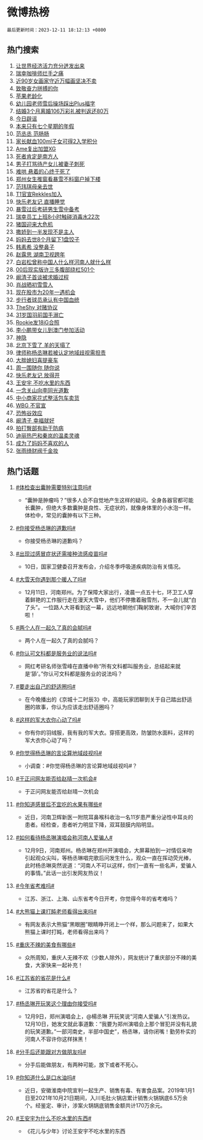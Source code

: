 # 微博热榜

`最后更新时间：2023-12-11 18:12:13 +0800`

## 热门搜索

1. [让世界经济活力充分迸发出来](https://m.weibo.cn/search?containerid=100103type%3D1%26t%3D10%26q%3D%23%E8%AE%A9%E4%B8%96%E7%95%8C%E7%BB%8F%E6%B5%8E%E6%B4%BB%E5%8A%9B%E5%85%85%E5%88%86%E8%BF%B8%E5%8F%91%E5%87%BA%E6%9D%A5%23&stream_entry_id=51&isnewpage=1&extparam=seat%3D1%26stream_entry_id%3D51%26q%3D%2523%25E8%25AE%25A9%25E4%25B8%2596%25E7%2595%258C%25E7%25BB%258F%25E6%25B5%258E%25E6%25B4%25BB%25E5%258A%259B%25E5%2585%2585%25E5%2588%2586%25E8%25BF%25B8%25E5%258F%2591%25E5%2587%25BA%25E6%259D%25A5%2523%26dgr%3D0%26c_type%3D51%26pos%3D0%26filter_type%3Drealtimehot%26cate%3D10103%26display_time%3D1702289531%26pre_seqid%3D170228953150201622646)
1. [瑞幸咖啡师烂手之痛](https://m.weibo.cn/search?containerid=100103type%3D1%26t%3D10%26q%3D%23%E7%91%9E%E5%B9%B8%E5%92%96%E5%95%A1%E5%B8%88%E7%83%82%E6%89%8B%E4%B9%8B%E7%97%9B%23&stream_entry_id=31&isnewpage=1&extparam=seat%3D1%26stream_entry_id%3D31%26q%3D%2523%25E7%2591%259E%25E5%25B9%25B8%25E5%2592%2596%25E5%2595%25A1%25E5%25B8%2588%25E7%2583%2582%25E6%2589%258B%25E4%25B9%258B%25E7%2597%259B%2523%26flag%3D2%26c_type%3D31%26pos%3D0%26dgr%3D0%26realpos%3D1%26cate%3D5001%26lcate%3D5001%26band_rank%3D1%26filter_type%3Drealtimehot%26display_time%3D1702289531%26pre_seqid%3D170228953150201622646)
1. [近90岁女画家守近万幅画坚决不卖](https://m.weibo.cn/search?containerid=100103type%3D1%26t%3D10%26q%3D%23%E8%BF%9190%E5%B2%81%E5%A5%B3%E7%94%BB%E5%AE%B6%E5%AE%88%E8%BF%91%E4%B8%87%E5%B9%85%E7%94%BB%E5%9D%9A%E5%86%B3%E4%B8%8D%E5%8D%96%23&stream_entry_id=31&isnewpage=1&extparam=seat%3D1%26stream_entry_id%3D31%26q%3D%2523%25E8%25BF%259190%25E5%25B2%2581%25E5%25A5%25B3%25E7%2594%25BB%25E5%25AE%25B6%25E5%25AE%2588%25E8%25BF%2591%25E4%25B8%2587%25E5%25B9%2585%25E7%2594%25BB%25E5%259D%259A%25E5%2586%25B3%25E4%25B8%258D%25E5%258D%2596%2523%26flag%3D32768%26c_type%3D31%26pos%3D1%26dgr%3D0%26realpos%3D2%26cate%3D5001%26lcate%3D5001%26band_rank%3D2%26filter_type%3Drealtimehot%26display_time%3D1702289531%26pre_seqid%3D170228953150201622646)
1. [致敬奋力拼搏的你](https://m.weibo.cn/search?containerid=100103type%3D1%26t%3D10%26q%3D%23%E8%87%B4%E6%95%AC%E5%A5%8B%E5%8A%9B%E6%8B%BC%E6%90%8F%E7%9A%84%E4%BD%A0%23&stream_entry_id=31&isnewpage=1&extparam=seat%3D1%26stream_entry_id%3D31%26q%3D%2523%25E8%2587%25B4%25E6%2595%25AC%25E5%25A5%258B%25E5%258A%259B%25E6%258B%25BC%25E6%2590%258F%25E7%259A%2584%25E4%25BD%25A0%2523%26flag%3D0%26c_type%3D31%26pos%3D2%26dgr%3D0%26realpos%3D3%26cate%3D5001%26lcate%3D5001%26band_rank%3D3%26filter_type%3Drealtimehot%26display_time%3D1702289531%26pre_seqid%3D170228953150201622646)
1. [苹果老龄化](https://m.weibo.cn/search?containerid=100103type%3D1%26t%3D10%26q%3D%E8%8B%B9%E6%9E%9C%E8%80%81%E9%BE%84%E5%8C%96&stream_entry_id=31&isnewpage=1&extparam=seat%3D1%26stream_entry_id%3D31%26q%3D%25E8%258B%25B9%25E6%259E%259C%25E8%2580%2581%25E9%25BE%2584%25E5%258C%2596%26flag%3D1%26c_type%3D31%26pos%3D3%26dgr%3D0%26realpos%3D4%26cate%3D5001%26lcate%3D5001%26band_rank%3D4%26filter_type%3Drealtimehot%26display_time%3D1702289531%26pre_seqid%3D170228953150201622646)
1. [幼儿园老师雪后操场踩出Plus福字](https://m.weibo.cn/search?containerid=100103type%3D1%26t%3D10%26q%3D%23%E5%B9%BC%E5%84%BF%E5%9B%AD%E8%80%81%E5%B8%88%E9%9B%AA%E5%90%8E%E6%93%8D%E5%9C%BA%E8%B8%A9%E5%87%BAPlus%E7%A6%8F%E5%AD%97%23&stream_entry_id=31&isnewpage=1&extparam=seat%3D1%26stream_entry_id%3D31%26q%3D%2523%25E5%25B9%25BC%25E5%2584%25BF%25E5%259B%25AD%25E8%2580%2581%25E5%25B8%2588%25E9%259B%25AA%25E5%2590%258E%25E6%2593%258D%25E5%259C%25BA%25E8%25B8%25A9%25E5%2587%25BAPlus%25E7%25A6%258F%25E5%25AD%2597%2523%26flag%3D32768%26c_type%3D31%26pos%3D4%26dgr%3D0%26realpos%3D5%26cate%3D5001%26lcate%3D5001%26band_rank%3D5%26filter_type%3Drealtimehot%26display_time%3D1702289531%26pre_seqid%3D170228953150201622646)
1. [结婚3个月离婚106万彩礼被判返还80万](https://m.weibo.cn/search?containerid=100103type%3D1%26t%3D10%26q%3D%23%E7%BB%93%E5%A9%9A3%E4%B8%AA%E6%9C%88%E7%A6%BB%E5%A9%9A106%E4%B8%87%E5%BD%A9%E7%A4%BC%E8%A2%AB%E5%88%A4%E8%BF%94%E8%BF%9880%E4%B8%87%23&stream_entry_id=31&isnewpage=1&extparam=seat%3D1%26stream_entry_id%3D31%26q%3D%2523%25E7%25BB%2593%25E5%25A9%259A3%25E4%25B8%25AA%25E6%259C%2588%25E7%25A6%25BB%25E5%25A9%259A106%25E4%25B8%2587%25E5%25BD%25A9%25E7%25A4%25BC%25E8%25A2%25AB%25E5%2588%25A4%25E8%25BF%2594%25E8%25BF%259880%25E4%25B8%2587%2523%26flag%3D1%26c_type%3D31%26pos%3D5%26dgr%3D0%26realpos%3D6%26cate%3D5001%26lcate%3D5001%26band_rank%3D6%26filter_type%3Drealtimehot%26display_time%3D1702289531%26pre_seqid%3D170228953150201622646)
1. [今日辟谣](https://m.weibo.cn/search?containerid=100103type%3D1%26t%3D10%26q%3D%23%E4%BB%8A%E6%97%A5%E8%BE%9F%E8%B0%A3%23&stream_entry_id=31&isnewpage=1&extparam=seat%3D1%26stream_entry_id%3D31%26q%3D%2523%25E4%25BB%258A%25E6%2597%25A5%25E8%25BE%259F%25E8%25B0%25A3%2523%26dgr%3D0%26c_type%3D31%26adid%3D213943%26is_ad_pos%3D1%26pos%3D6%26filter_type%3Drealtimehot%26lcate%3D5001%26band_rank%3D7%26cate%3D5001%26display_time%3D1702289531%26pre_seqid%3D170228953150201622646)
1. [本来只有七个星期的年假](https://m.weibo.cn/search?containerid=100103type%3D1%26t%3D10%26q%3D%E6%9C%AC%E6%9D%A5%E5%8F%AA%E6%9C%89%E4%B8%83%E4%B8%AA%E6%98%9F%E6%9C%9F%E7%9A%84%E5%B9%B4%E5%81%87&stream_entry_id=31&isnewpage=1&extparam=seat%3D1%26stream_entry_id%3D31%26q%3D%25E6%259C%25AC%25E6%259D%25A5%25E5%258F%25AA%25E6%259C%2589%25E4%25B8%2583%25E4%25B8%25AA%25E6%2598%259F%25E6%259C%259F%25E7%259A%2584%25E5%25B9%25B4%25E5%2581%2587%26flag%3D0%26c_type%3D31%26pos%3D7%26dgr%3D0%26realpos%3D7%26cate%3D5001%26lcate%3D5001%26band_rank%3D7%26filter_type%3Drealtimehot%26display_time%3D1702289531%26pre_seqid%3D170228953150201622646)
1. [范丞丞 范肠肠](https://m.weibo.cn/search?containerid=100103type%3D1%26t%3D10%26q%3D%E8%8C%83%E4%B8%9E%E4%B8%9E+%E8%8C%83%E8%82%A0%E8%82%A0&stream_entry_id=31&isnewpage=1&extparam=seat%3D1%26stream_entry_id%3D31%26q%3D%25E8%258C%2583%25E4%25B8%259E%25E4%25B8%259E%2520%25E8%258C%2583%25E8%2582%25A0%25E8%2582%25A0%26flag%3D1%26c_type%3D31%26pos%3D8%26dgr%3D0%26realpos%3D8%26cate%3D5001%26lcate%3D5001%26band_rank%3D8%26filter_type%3Drealtimehot%26display_time%3D1702289531%26pre_seqid%3D170228953150201622646)
1. [家长献血100ml子女可得2入学积分](https://m.weibo.cn/search?containerid=100103type%3D1%26t%3D10%26q%3D%23%E5%AE%B6%E9%95%BF%E7%8C%AE%E8%A1%80100ml%E5%AD%90%E5%A5%B3%E5%8F%AF%E5%BE%972%E5%85%A5%E5%AD%A6%E7%A7%AF%E5%88%86%23&stream_entry_id=31&isnewpage=1&extparam=seat%3D1%26stream_entry_id%3D31%26q%3D%2523%25E5%25AE%25B6%25E9%2595%25BF%25E7%258C%25AE%25E8%25A1%2580100ml%25E5%25AD%2590%25E5%25A5%25B3%25E5%258F%25AF%25E5%25BE%25972%25E5%2585%25A5%25E5%25AD%25A6%25E7%25A7%25AF%25E5%2588%2586%2523%26flag%3D1%26c_type%3D31%26pos%3D9%26dgr%3D0%26realpos%3D9%26cate%3D5001%26lcate%3D5001%26band_rank%3D9%26filter_type%3Drealtimehot%26display_time%3D1702289531%26pre_seqid%3D170228953150201622646)
1. [Ame复出加盟XG](https://m.weibo.cn/search?containerid=100103type%3D1%26t%3D10%26q%3D%23Ame%E5%A4%8D%E5%87%BA%E5%8A%A0%E7%9B%9FXG%23&stream_entry_id=31&isnewpage=1&extparam=seat%3D1%26stream_entry_id%3D31%26q%3D%2523Ame%25E5%25A4%258D%25E5%2587%25BA%25E5%258A%25A0%25E7%259B%259FXG%2523%26flag%3D1%26c_type%3D31%26pos%3D10%26dgr%3D0%26realpos%3D10%26cate%3D5001%26lcate%3D5001%26band_rank%3D10%26filter_type%3Drealtimehot%26display_time%3D1702289531%26pre_seqid%3D170228953150201622646)
1. [死者肯定是南方人](https://m.weibo.cn/search?containerid=100103type%3D1%26t%3D10%26q%3D%E6%AD%BB%E8%80%85%E8%82%AF%E5%AE%9A%E6%98%AF%E5%8D%97%E6%96%B9%E4%BA%BA&stream_entry_id=31&isnewpage=1&extparam=seat%3D1%26stream_entry_id%3D31%26q%3D%25E6%25AD%25BB%25E8%2580%2585%25E8%2582%25AF%25E5%25AE%259A%25E6%2598%25AF%25E5%258D%2597%25E6%2596%25B9%25E4%25BA%25BA%26flag%3D2%26c_type%3D31%26pos%3D11%26dgr%3D0%26realpos%3D11%26cate%3D5001%26lcate%3D5001%26band_rank%3D11%26filter_type%3Drealtimehot%26display_time%3D1702289531%26pre_seqid%3D170228953150201622646)
1. [男子打骂待产女儿被妻子刺死](https://m.weibo.cn/search?containerid=100103type%3D1%26t%3D10%26q%3D%23%E7%94%B7%E5%AD%90%E6%89%93%E9%AA%82%E5%BE%85%E4%BA%A7%E5%A5%B3%E5%84%BF%E8%A2%AB%E5%A6%BB%E5%AD%90%E5%88%BA%E6%AD%BB%23&stream_entry_id=31&isnewpage=1&extparam=seat%3D1%26stream_entry_id%3D31%26q%3D%2523%25E7%2594%25B7%25E5%25AD%2590%25E6%2589%2593%25E9%25AA%2582%25E5%25BE%2585%25E4%25BA%25A7%25E5%25A5%25B3%25E5%2584%25BF%25E8%25A2%25AB%25E5%25A6%25BB%25E5%25AD%2590%25E5%2588%25BA%25E6%25AD%25BB%2523%26flag%3D0%26c_type%3D31%26pos%3D12%26dgr%3D0%26realpos%3D12%26cate%3D5001%26lcate%3D5001%26band_rank%3D12%26filter_type%3Drealtimehot%26display_time%3D1702289531%26pre_seqid%3D170228953150201622646)
1. [难哄 悬着的心终于死了](https://m.weibo.cn/search?containerid=100103type%3D1%26t%3D10%26q%3D%E9%9A%BE%E5%93%84+%E6%82%AC%E7%9D%80%E7%9A%84%E5%BF%83%E7%BB%88%E4%BA%8E%E6%AD%BB%E4%BA%86&stream_entry_id=31&isnewpage=1&extparam=seat%3D1%26stream_entry_id%3D31%26q%3D%25E9%259A%25BE%25E5%2593%2584%2520%25E6%2582%25AC%25E7%259D%2580%25E7%259A%2584%25E5%25BF%2583%25E7%25BB%2588%25E4%25BA%258E%25E6%25AD%25BB%25E4%25BA%2586%26flag%3D2%26c_type%3D31%26pos%3D13%26dgr%3D0%26realpos%3D13%26cate%3D5001%26lcate%3D5001%26band_rank%3D13%26filter_type%3Drealtimehot%26display_time%3D1702289531%26pre_seqid%3D170228953150201622646)
1. [郑州女生推窗看暴雪不料窗户掉下楼](https://m.weibo.cn/search?containerid=100103type%3D1%26t%3D10%26q%3D%23%E9%83%91%E5%B7%9E%E5%A5%B3%E7%94%9F%E6%8E%A8%E7%AA%97%E7%9C%8B%E6%9A%B4%E9%9B%AA%E4%B8%8D%E6%96%99%E7%AA%97%E6%88%B7%E6%8E%89%E4%B8%8B%E6%A5%BC%23&stream_entry_id=31&isnewpage=1&extparam=seat%3D1%26stream_entry_id%3D31%26q%3D%2523%25E9%2583%2591%25E5%25B7%259E%25E5%25A5%25B3%25E7%2594%259F%25E6%258E%25A8%25E7%25AA%2597%25E7%259C%258B%25E6%259A%25B4%25E9%259B%25AA%25E4%25B8%258D%25E6%2596%2599%25E7%25AA%2597%25E6%2588%25B7%25E6%258E%2589%25E4%25B8%258B%25E6%25A5%25BC%2523%26flag%3D0%26c_type%3D31%26pos%3D14%26dgr%3D0%26realpos%3D14%26cate%3D5001%26lcate%3D5001%26band_rank%3D14%26filter_type%3Drealtimehot%26display_time%3D1702289531%26pre_seqid%3D170228953150201622646)
1. [范玮琪母亲去世](https://m.weibo.cn/search?containerid=100103type%3D1%26t%3D10%26q%3D%23%E8%8C%83%E7%8E%AE%E7%90%AA%E6%AF%8D%E4%BA%B2%E5%8E%BB%E4%B8%96%23&stream_entry_id=31&isnewpage=1&extparam=seat%3D1%26stream_entry_id%3D31%26q%3D%2523%25E8%258C%2583%25E7%258E%25AE%25E7%2590%25AA%25E6%25AF%258D%25E4%25BA%25B2%25E5%258E%25BB%25E4%25B8%2596%2523%26flag%3D1%26c_type%3D31%26pos%3D15%26dgr%3D0%26realpos%3D15%26cate%3D5001%26lcate%3D5001%26band_rank%3D15%26filter_type%3Drealtimehot%26display_time%3D1702289531%26pre_seqid%3D170228953150201622646)
1. [T1官宣Rekkles加入](https://m.weibo.cn/search?containerid=100103type%3D1%26t%3D10%26q%3D%23T1%E5%AE%98%E5%AE%A3Rekkles%E5%8A%A0%E5%85%A5%23&stream_entry_id=31&isnewpage=1&extparam=seat%3D1%26stream_entry_id%3D31%26q%3D%2523T1%25E5%25AE%2598%25E5%25AE%25A3Rekkles%25E5%258A%25A0%25E5%2585%25A5%2523%26flag%3D1%26c_type%3D31%26pos%3D16%26dgr%3D0%26realpos%3D16%26cate%3D5001%26lcate%3D5001%26band_rank%3D16%26filter_type%3Drealtimehot%26display_time%3D1702289531%26pre_seqid%3D170228953150201622646)
1. [快乐老友记 直播睡觉](https://m.weibo.cn/search?containerid=100103type%3D1%26t%3D10%26q%3D%E5%BF%AB%E4%B9%90%E8%80%81%E5%8F%8B%E8%AE%B0+%E7%9B%B4%E6%92%AD%E7%9D%A1%E8%A7%89&stream_entry_id=31&isnewpage=1&extparam=seat%3D1%26stream_entry_id%3D31%26q%3D%25E5%25BF%25AB%25E4%25B9%2590%25E8%2580%2581%25E5%258F%258B%25E8%25AE%25B0%2520%25E7%259B%25B4%25E6%2592%25AD%25E7%259D%25A1%25E8%25A7%2589%26flag%3D0%26c_type%3D31%26pos%3D17%26dgr%3D0%26realpos%3D17%26cate%3D5001%26lcate%3D5001%26band_rank%3D17%26filter_type%3Drealtimehot%26display_time%3D1702289531%26pre_seqid%3D170228953150201622646)
1. [暴雪过后考研男生雪中备考](https://m.weibo.cn/search?containerid=100103type%3D1%26t%3D10%26q%3D%23%E6%9A%B4%E9%9B%AA%E8%BF%87%E5%90%8E%E8%80%83%E7%A0%94%E7%94%B7%E7%94%9F%E9%9B%AA%E4%B8%AD%E5%A4%87%E8%80%83%23&stream_entry_id=31&isnewpage=1&extparam=seat%3D1%26stream_entry_id%3D31%26q%3D%2523%25E6%259A%25B4%25E9%259B%25AA%25E8%25BF%2587%25E5%2590%258E%25E8%2580%2583%25E7%25A0%2594%25E7%2594%25B7%25E7%2594%259F%25E9%259B%25AA%25E4%25B8%25AD%25E5%25A4%2587%25E8%2580%2583%2523%26flag%3D32768%26c_type%3D31%26pos%3D18%26dgr%3D0%26realpos%3D18%26cate%3D5001%26lcate%3D5001%26band_rank%3D18%26filter_type%3Drealtimehot%26display_time%3D1702289531%26pre_seqid%3D170228953150201622646)
1. [瑞幸员工上班8小时触碰消毒水22次](https://m.weibo.cn/search?containerid=100103type%3D1%26t%3D10%26q%3D%23%E7%91%9E%E5%B9%B8%E5%91%98%E5%B7%A5%E4%B8%8A%E7%8F%AD8%E5%B0%8F%E6%97%B6%E8%A7%A6%E7%A2%B0%E6%B6%88%E6%AF%92%E6%B0%B422%E6%AC%A1%23&stream_entry_id=31&isnewpage=1&extparam=seat%3D1%26stream_entry_id%3D31%26q%3D%2523%25E7%2591%259E%25E5%25B9%25B8%25E5%2591%2598%25E5%25B7%25A5%25E4%25B8%258A%25E7%258F%25AD8%25E5%25B0%258F%25E6%2597%25B6%25E8%25A7%25A6%25E7%25A2%25B0%25E6%25B6%2588%25E6%25AF%2592%25E6%25B0%25B422%25E6%25AC%25A1%2523%26flag%3D0%26c_type%3D31%26pos%3D19%26dgr%3D0%26realpos%3D19%26cate%3D5001%26lcate%3D5001%26band_rank%3D19%26filter_type%3Drealtimehot%26display_time%3D1702289531%26pre_seqid%3D170228953150201622646)
1. [猪国迎来大危机](https://m.weibo.cn/search?containerid=100103type%3D1%26t%3D10%26q%3D%E7%8C%AA%E5%9B%BD%E8%BF%8E%E6%9D%A5%E5%A4%A7%E5%8D%B1%E6%9C%BA&stream_entry_id=31&isnewpage=1&extparam=seat%3D1%26stream_entry_id%3D31%26q%3D%25E7%258C%25AA%25E5%259B%25BD%25E8%25BF%258E%25E6%259D%25A5%25E5%25A4%25A7%25E5%258D%25B1%25E6%259C%25BA%26flag%3D0%26c_type%3D31%26pos%3D20%26dgr%3D0%26realpos%3D20%26cate%3D5001%26lcate%3D5001%26band_rank%3D20%26filter_type%3Drealtimehot%26display_time%3D1702289531%26pre_seqid%3D170228953150201622646)
1. [撒娇到一半发现不是主人](https://m.weibo.cn/search?containerid=100103type%3D1%26t%3D10%26q%3D%E6%92%92%E5%A8%87%E5%88%B0%E4%B8%80%E5%8D%8A%E5%8F%91%E7%8E%B0%E4%B8%8D%E6%98%AF%E4%B8%BB%E4%BA%BA&stream_entry_id=31&isnewpage=1&extparam=seat%3D1%26stream_entry_id%3D31%26q%3D%25E6%2592%2592%25E5%25A8%2587%25E5%2588%25B0%25E4%25B8%2580%25E5%258D%258A%25E5%258F%2591%25E7%258E%25B0%25E4%25B8%258D%25E6%2598%25AF%25E4%25B8%25BB%25E4%25BA%25BA%26flag%3D1%26c_type%3D31%26pos%3D21%26dgr%3D0%26realpos%3D21%26cate%3D5001%26lcate%3D5001%26band_rank%3D21%26filter_type%3Drealtimehot%26display_time%3D1702289531%26pre_seqid%3D170228953150201622646)
1. [妈妈去世8个月留下1盘饺子](https://m.weibo.cn/search?containerid=100103type%3D1%26t%3D10%26q%3D%23%E5%A6%88%E5%A6%88%E5%8E%BB%E4%B8%968%E4%B8%AA%E6%9C%88%E7%95%99%E4%B8%8B1%E7%9B%98%E9%A5%BA%E5%AD%90%23&stream_entry_id=31&isnewpage=1&extparam=seat%3D1%26stream_entry_id%3D31%26q%3D%2523%25E5%25A6%2588%25E5%25A6%2588%25E5%258E%25BB%25E4%25B8%25968%25E4%25B8%25AA%25E6%259C%2588%25E7%2595%2599%25E4%25B8%258B1%25E7%259B%2598%25E9%25A5%25BA%25E5%25AD%2590%2523%26flag%3D0%26c_type%3D31%26pos%3D22%26dgr%3D0%26realpos%3D22%26cate%3D5001%26lcate%3D5001%26band_rank%3D22%26filter_type%3Drealtimehot%26display_time%3D1702289531%26pre_seqid%3D170228953150201622646)
1. [韩素希 没整鼻子](https://m.weibo.cn/search?containerid=100103type%3D1%26t%3D10%26q%3D%E9%9F%A9%E7%B4%A0%E5%B8%8C+%E6%B2%A1%E6%95%B4%E9%BC%BB%E5%AD%90&stream_entry_id=31&isnewpage=1&extparam=seat%3D1%26stream_entry_id%3D31%26q%3D%25E9%259F%25A9%25E7%25B4%25A0%25E5%25B8%258C%2520%25E6%25B2%25A1%25E6%2595%25B4%25E9%25BC%25BB%25E5%25AD%2590%26flag%3D0%26c_type%3D31%26pos%3D23%26dgr%3D0%26realpos%3D23%26cate%3D5001%26lcate%3D5001%26band_rank%3D23%26filter_type%3Drealtimehot%26display_time%3D1702289531%26pre_seqid%3D170228953150201622646)
1. [赵露思 湖南卫视跨年](https://m.weibo.cn/search?containerid=100103type%3D1%26t%3D10%26q%3D%E8%B5%B5%E9%9C%B2%E6%80%9D+%E6%B9%96%E5%8D%97%E5%8D%AB%E8%A7%86%E8%B7%A8%E5%B9%B4&stream_entry_id=31&isnewpage=1&extparam=seat%3D1%26stream_entry_id%3D31%26q%3D%25E8%25B5%25B5%25E9%259C%25B2%25E6%2580%259D%2520%25E6%25B9%2596%25E5%258D%2597%25E5%258D%25AB%25E8%25A7%2586%25E8%25B7%25A8%25E5%25B9%25B4%26flag%3D1%26c_type%3D31%26pos%3D24%26dgr%3D0%26realpos%3D24%26cate%3D5001%26lcate%3D5001%26band_rank%3D24%26filter_type%3Drealtimehot%26display_time%3D1702289531%26pre_seqid%3D170228953150201622646)
1. [白岩松曾称中国人什么样河南人就什么样](https://m.weibo.cn/search?containerid=100103type%3D1%26t%3D10%26q%3D%23%E7%99%BD%E5%B2%A9%E6%9D%BE%E6%9B%BE%E7%A7%B0%E4%B8%AD%E5%9B%BD%E4%BA%BA%E4%BB%80%E4%B9%88%E6%A0%B7%E6%B2%B3%E5%8D%97%E4%BA%BA%E5%B0%B1%E4%BB%80%E4%B9%88%E6%A0%B7%23&stream_entry_id=31&isnewpage=1&extparam=seat%3D1%26stream_entry_id%3D31%26q%3D%2523%25E7%2599%25BD%25E5%25B2%25A9%25E6%259D%25BE%25E6%259B%25BE%25E7%25A7%25B0%25E4%25B8%25AD%25E5%259B%25BD%25E4%25BA%25BA%25E4%25BB%2580%25E4%25B9%2588%25E6%25A0%25B7%25E6%25B2%25B3%25E5%258D%2597%25E4%25BA%25BA%25E5%25B0%25B1%25E4%25BB%2580%25E4%25B9%2588%25E6%25A0%25B7%2523%26flag%3D1%26c_type%3D31%26pos%3D25%26dgr%3D0%26realpos%3D25%26cate%3D5001%26lcate%3D5001%26band_rank%3D25%26filter_type%3Drealtimehot%26display_time%3D1702289531%26pre_seqid%3D170228953150201622646)
1. [00后现实版许三多腹部绕杠501个](https://m.weibo.cn/search?containerid=100103type%3D1%26t%3D10%26q%3D%2300%E5%90%8E%E7%8E%B0%E5%AE%9E%E7%89%88%E8%AE%B8%E4%B8%89%E5%A4%9A%E8%85%B9%E9%83%A8%E7%BB%95%E6%9D%A0501%E4%B8%AA%23&stream_entry_id=31&isnewpage=1&extparam=seat%3D1%26stream_entry_id%3D31%26q%3D%252300%25E5%2590%258E%25E7%258E%25B0%25E5%25AE%259E%25E7%2589%2588%25E8%25AE%25B8%25E4%25B8%2589%25E5%25A4%259A%25E8%2585%25B9%25E9%2583%25A8%25E7%25BB%2595%25E6%259D%25A0501%25E4%25B8%25AA%2523%26flag%3D32768%26c_type%3D31%26pos%3D26%26dgr%3D0%26realpos%3D26%26cate%3D5001%26lcate%3D5001%26band_rank%3D26%26filter_type%3Drealtimehot%26display_time%3D1702289531%26pre_seqid%3D170228953150201622646)
1. [阚清子首谈被求婚过程](https://m.weibo.cn/search?containerid=100103type%3D1%26t%3D10%26q%3D%23%E9%98%9A%E6%B8%85%E5%AD%90%E9%A6%96%E8%B0%88%E8%A2%AB%E6%B1%82%E5%A9%9A%E8%BF%87%E7%A8%8B%23&stream_entry_id=31&isnewpage=1&extparam=seat%3D1%26stream_entry_id%3D31%26q%3D%2523%25E9%2598%259A%25E6%25B8%2585%25E5%25AD%2590%25E9%25A6%2596%25E8%25B0%2588%25E8%25A2%25AB%25E6%25B1%2582%25E5%25A9%259A%25E8%25BF%2587%25E7%25A8%258B%2523%26flag%3D0%26c_type%3D31%26pos%3D27%26dgr%3D0%26realpos%3D27%26cate%3D5001%26lcate%3D5001%26band_rank%3D27%26filter_type%3Drealtimehot%26display_time%3D1702289531%26pre_seqid%3D170228953150201622646)
1. [肖战晒初雪雪人](https://m.weibo.cn/search?containerid=100103type%3D1%26t%3D10%26q%3D%23%E8%82%96%E6%88%98%E6%99%92%E5%88%9D%E9%9B%AA%E9%9B%AA%E4%BA%BA%23&stream_entry_id=31&isnewpage=1&extparam=seat%3D1%26stream_entry_id%3D31%26q%3D%2523%25E8%2582%2596%25E6%2588%2598%25E6%2599%2592%25E5%2588%259D%25E9%259B%25AA%25E9%259B%25AA%25E4%25BA%25BA%2523%26flag%3D1%26c_type%3D31%26pos%3D28%26dgr%3D0%26realpos%3D28%26cate%3D5001%26lcate%3D5001%26band_rank%3D28%26filter_type%3Drealtimehot%26display_time%3D1702289531%26pre_seqid%3D170228953150201622646)
1. [现在股市为20年一遇机会](https://m.weibo.cn/search?containerid=100103type%3D1%26t%3D10%26q%3D%23%E7%8E%B0%E5%9C%A8%E8%82%A1%E5%B8%82%E4%B8%BA20%E5%B9%B4%E4%B8%80%E9%81%87%E6%9C%BA%E4%BC%9A%23&stream_entry_id=31&isnewpage=1&extparam=seat%3D1%26stream_entry_id%3D31%26q%3D%2523%25E7%258E%25B0%25E5%259C%25A8%25E8%2582%25A1%25E5%25B8%2582%25E4%25B8%25BA20%25E5%25B9%25B4%25E4%25B8%2580%25E9%2581%2587%25E6%259C%25BA%25E4%25BC%259A%2523%26flag%3D0%26c_type%3D31%26pos%3D29%26dgr%3D0%26realpos%3D29%26cate%3D5001%26lcate%3D5001%26band_rank%3D29%26filter_type%3Drealtimehot%26display_time%3D1702289531%26pre_seqid%3D170228953150201622646)
1. [步行者球员承认有中国血统](https://m.weibo.cn/search?containerid=100103type%3D1%26t%3D10%26q%3D%23%E6%AD%A5%E8%A1%8C%E8%80%85%E7%90%83%E5%91%98%E6%89%BF%E8%AE%A4%E6%9C%89%E4%B8%AD%E5%9B%BD%E8%A1%80%E7%BB%9F%23&stream_entry_id=31&isnewpage=1&extparam=seat%3D1%26stream_entry_id%3D31%26q%3D%2523%25E6%25AD%25A5%25E8%25A1%258C%25E8%2580%2585%25E7%2590%2583%25E5%2591%2598%25E6%2589%25BF%25E8%25AE%25A4%25E6%259C%2589%25E4%25B8%25AD%25E5%259B%25BD%25E8%25A1%2580%25E7%25BB%259F%2523%26flag%3D1%26c_type%3D31%26pos%3D30%26dgr%3D0%26realpos%3D30%26cate%3D5001%26lcate%3D5001%26band_rank%3D30%26filter_type%3Drealtimehot%26display_time%3D1702289531%26pre_seqid%3D170228953150201622646)
1. [TheShy 对赌协议](https://m.weibo.cn/search?containerid=100103type%3D1%26t%3D10%26q%3DTheShy+%E5%AF%B9%E8%B5%8C%E5%8D%8F%E8%AE%AE&stream_entry_id=31&isnewpage=1&extparam=seat%3D1%26stream_entry_id%3D31%26q%3DTheShy%2520%25E5%25AF%25B9%25E8%25B5%258C%25E5%258D%258F%25E8%25AE%25AE%26flag%3D0%26c_type%3D31%26pos%3D31%26dgr%3D0%26realpos%3D31%26cate%3D5001%26lcate%3D5001%26band_rank%3D31%26filter_type%3Drealtimehot%26display_time%3D1702289531%26pre_seqid%3D170228953150201622646)
1. [31岁国羽前国手溺亡](https://m.weibo.cn/search?containerid=100103type%3D1%26t%3D10%26q%3D%2331%E5%B2%81%E5%9B%BD%E7%BE%BD%E5%89%8D%E5%9B%BD%E6%89%8B%E6%BA%BA%E4%BA%A1%23&stream_entry_id=31&isnewpage=1&extparam=seat%3D1%26stream_entry_id%3D31%26q%3D%252331%25E5%25B2%2581%25E5%259B%25BD%25E7%25BE%25BD%25E5%2589%258D%25E5%259B%25BD%25E6%2589%258B%25E6%25BA%25BA%25E4%25BA%25A1%2523%26flag%3D0%26c_type%3D31%26pos%3D32%26dgr%3D0%26realpos%3D32%26cate%3D5001%26lcate%3D5001%26band_rank%3D32%26filter_type%3Drealtimehot%26display_time%3D1702289531%26pre_seqid%3D170228953150201622646)
1. [Rookie发18iG合照](https://m.weibo.cn/search?containerid=100103type%3D1%26t%3D10%26q%3DRookie%E5%8F%9118iG%E5%90%88%E7%85%A7&stream_entry_id=31&isnewpage=1&extparam=seat%3D1%26stream_entry_id%3D31%26q%3DRookie%25E5%258F%259118iG%25E5%2590%2588%25E7%2585%25A7%26flag%3D1%26c_type%3D31%26pos%3D33%26dgr%3D0%26realpos%3D33%26cate%3D5001%26lcate%3D5001%26band_rank%3D33%26filter_type%3Drealtimehot%26display_time%3D1702289531%26pre_seqid%3D170228953150201622646)
1. [李小鹏带女儿到澳门参加活动](https://m.weibo.cn/search?containerid=100103type%3D1%26t%3D10%26q%3D%23%E6%9D%8E%E5%B0%8F%E9%B9%8F%E5%B8%A6%E5%A5%B3%E5%84%BF%E5%88%B0%E6%BE%B3%E9%97%A8%E5%8F%82%E5%8A%A0%E6%B4%BB%E5%8A%A8%23&stream_entry_id=31&isnewpage=1&extparam=seat%3D1%26stream_entry_id%3D31%26q%3D%2523%25E6%259D%258E%25E5%25B0%258F%25E9%25B9%258F%25E5%25B8%25A6%25E5%25A5%25B3%25E5%2584%25BF%25E5%2588%25B0%25E6%25BE%25B3%25E9%2597%25A8%25E5%258F%2582%25E5%258A%25A0%25E6%25B4%25BB%25E5%258A%25A8%2523%26flag%3D0%26c_type%3D31%26pos%3D34%26dgr%3D0%26realpos%3D34%26cate%3D5001%26lcate%3D5001%26band_rank%3D34%26filter_type%3Drealtimehot%26display_time%3D1702289531%26pre_seqid%3D170228953150201622646)
1. [神隐](https://m.weibo.cn/search?containerid=100103type%3D1%26t%3D10%26q%3D%E7%A5%9E%E9%9A%90&stream_entry_id=31&isnewpage=1&extparam=seat%3D1%26stream_entry_id%3D31%26q%3D%25E7%25A5%259E%25E9%259A%2590%26flag%3D1%26c_type%3D31%26pos%3D35%26dgr%3D0%26realpos%3D35%26cate%3D5001%26lcate%3D5001%26band_rank%3D35%26filter_type%3Drealtimehot%26display_time%3D1702289531%26pre_seqid%3D170228953150201622646)
1. [北京下雪了 羊的天塌了](https://m.weibo.cn/search?containerid=100103type%3D1%26t%3D10%26q%3D%E5%8C%97%E4%BA%AC%E4%B8%8B%E9%9B%AA%E4%BA%86+%E7%BE%8A%E7%9A%84%E5%A4%A9%E5%A1%8C%E4%BA%86&stream_entry_id=31&isnewpage=1&extparam=seat%3D1%26stream_entry_id%3D31%26q%3D%25E5%258C%2597%25E4%25BA%25AC%25E4%25B8%258B%25E9%259B%25AA%25E4%25BA%2586%2520%25E7%25BE%258A%25E7%259A%2584%25E5%25A4%25A9%25E5%25A1%258C%25E4%25BA%2586%26flag%3D1%26c_type%3D31%26pos%3D36%26dgr%3D0%26realpos%3D36%26cate%3D5001%26lcate%3D5001%26band_rank%3D36%26filter_type%3Drealtimehot%26display_time%3D1702289531%26pre_seqid%3D170228953150201622646)
1. [律师称杨丞琳若被认定地域歧视需担责](https://m.weibo.cn/search?containerid=100103type%3D1%26t%3D10%26q%3D%23%E5%BE%8B%E5%B8%88%E7%A7%B0%E6%9D%A8%E4%B8%9E%E7%90%B3%E8%8B%A5%E8%A2%AB%E8%AE%A4%E5%AE%9A%E5%9C%B0%E5%9F%9F%E6%AD%A7%E8%A7%86%E9%9C%80%E6%8B%85%E8%B4%A3%23&stream_entry_id=31&isnewpage=1&extparam=seat%3D1%26stream_entry_id%3D31%26q%3D%2523%25E5%25BE%258B%25E5%25B8%2588%25E7%25A7%25B0%25E6%259D%25A8%25E4%25B8%259E%25E7%2590%25B3%25E8%258B%25A5%25E8%25A2%25AB%25E8%25AE%25A4%25E5%25AE%259A%25E5%259C%25B0%25E5%259F%259F%25E6%25AD%25A7%25E8%25A7%2586%25E9%259C%2580%25E6%258B%2585%25E8%25B4%25A3%2523%26flag%3D0%26c_type%3D31%26pos%3D37%26dgr%3D0%26realpos%3D37%26cate%3D5001%26lcate%3D5001%26band_rank%3D37%26filter_type%3Drealtimehot%26display_time%3D1702289531%26pre_seqid%3D170228953150201622646)
1. [大胖媳妇喜提豪车](https://m.weibo.cn/search?containerid=100103type%3D1%26t%3D10%26q%3D%E5%A4%A7%E8%83%96%E5%AA%B3%E5%A6%87%E5%96%9C%E6%8F%90%E8%B1%AA%E8%BD%A6&stream_entry_id=31&isnewpage=1&extparam=seat%3D1%26stream_entry_id%3D31%26q%3D%25E5%25A4%25A7%25E8%2583%2596%25E5%25AA%25B3%25E5%25A6%2587%25E5%2596%259C%25E6%258F%2590%25E8%25B1%25AA%25E8%25BD%25A6%26flag%3D0%26c_type%3D31%26pos%3D38%26dgr%3D0%26realpos%3D38%26cate%3D5001%26lcate%3D5001%26band_rank%3D38%26filter_type%3Drealtimehot%26display_time%3D1702289531%26pre_seqid%3D170228953150201622646)
1. [周一围随你 随你说](https://m.weibo.cn/search?containerid=100103type%3D1%26t%3D10%26q%3D%E5%91%A8%E4%B8%80%E5%9B%B4%E9%9A%8F%E4%BD%A0+%E9%9A%8F%E4%BD%A0%E8%AF%B4&stream_entry_id=31&isnewpage=1&extparam=seat%3D1%26stream_entry_id%3D31%26q%3D%25E5%2591%25A8%25E4%25B8%2580%25E5%259B%25B4%25E9%259A%258F%25E4%25BD%25A0%2520%25E9%259A%258F%25E4%25BD%25A0%25E8%25AF%25B4%26flag%3D1%26c_type%3D31%26pos%3D39%26dgr%3D0%26realpos%3D39%26cate%3D5001%26lcate%3D5001%26band_rank%3D39%26filter_type%3Drealtimehot%26display_time%3D1702289531%26pre_seqid%3D170228953150201622646)
1. [快乐老友记 放得开](https://m.weibo.cn/search?containerid=100103type%3D1%26t%3D10%26q%3D%E5%BF%AB%E4%B9%90%E8%80%81%E5%8F%8B%E8%AE%B0+%E6%94%BE%E5%BE%97%E5%BC%80&stream_entry_id=31&isnewpage=1&extparam=seat%3D1%26stream_entry_id%3D31%26q%3D%25E5%25BF%25AB%25E4%25B9%2590%25E8%2580%2581%25E5%258F%258B%25E8%25AE%25B0%2520%25E6%2594%25BE%25E5%25BE%2597%25E5%25BC%2580%26flag%3D1%26c_type%3D31%26pos%3D40%26dgr%3D0%26realpos%3D40%26cate%3D5001%26lcate%3D5001%26band_rank%3D40%26filter_type%3Drealtimehot%26display_time%3D1702289531%26pre_seqid%3D170228953150201622646)
1. [王安宇 不吃水里的东西](https://m.weibo.cn/search?containerid=100103type%3D1%26t%3D10%26q%3D%E7%8E%8B%E5%AE%89%E5%AE%87+%E4%B8%8D%E5%90%83%E6%B0%B4%E9%87%8C%E7%9A%84%E4%B8%9C%E8%A5%BF&stream_entry_id=31&isnewpage=1&extparam=seat%3D1%26stream_entry_id%3D31%26q%3D%25E7%258E%258B%25E5%25AE%2589%25E5%25AE%2587%2520%25E4%25B8%258D%25E5%2590%2583%25E6%25B0%25B4%25E9%2587%258C%25E7%259A%2584%25E4%25B8%259C%25E8%25A5%25BF%26flag%3D0%26c_type%3D31%26pos%3D41%26dgr%3D0%26realpos%3D41%26cate%3D5001%26lcate%3D5001%26band_rank%3D41%26filter_type%3Drealtimehot%26display_time%3D1702289531%26pre_seqid%3D170228953150201622646)
1. [一念关山向李同光道歉](https://m.weibo.cn/search?containerid=100103type%3D1%26t%3D10%26q%3D%23%E4%B8%80%E5%BF%B5%E5%85%B3%E5%B1%B1%E5%90%91%E6%9D%8E%E5%90%8C%E5%85%89%E9%81%93%E6%AD%89%23&stream_entry_id=31&isnewpage=1&extparam=seat%3D1%26stream_entry_id%3D31%26q%3D%2523%25E4%25B8%2580%25E5%25BF%25B5%25E5%2585%25B3%25E5%25B1%25B1%25E5%2590%2591%25E6%259D%258E%25E5%2590%258C%25E5%2585%2589%25E9%2581%2593%25E6%25AD%2589%2523%26flag%3D0%26c_type%3D31%26pos%3D42%26dgr%3D0%26realpos%3D42%26cate%3D5001%26lcate%3D5001%26band_rank%3D42%26filter_type%3Drealtimehot%26display_time%3D1702289531%26pre_seqid%3D170228953150201622646)
1. [中小商家花式整活包车卖货](https://m.weibo.cn/search?containerid=100103type%3D1%26t%3D10%26q%3D%23%E4%B8%AD%E5%B0%8F%E5%95%86%E5%AE%B6%E8%8A%B1%E5%BC%8F%E6%95%B4%E6%B4%BB%E5%8C%85%E8%BD%A6%E5%8D%96%E8%B4%A7%23&stream_entry_id=31&isnewpage=1&extparam=seat%3D1%26stream_entry_id%3D31%26q%3D%2523%25E4%25B8%25AD%25E5%25B0%258F%25E5%2595%2586%25E5%25AE%25B6%25E8%258A%25B1%25E5%25BC%258F%25E6%2595%25B4%25E6%25B4%25BB%25E5%258C%2585%25E8%25BD%25A6%25E5%258D%2596%25E8%25B4%25A7%2523%26flag%3D0%26c_type%3D31%26adid%3D213954%26pos%3D43%26dgr%3D0%26realpos%3D43%26cate%3D5001%26lcate%3D5001%26band_rank%3D43%26filter_type%3Drealtimehot%26display_time%3D1702289531%26pre_seqid%3D170228953150201622646)
1. [WBG 不官宣](https://m.weibo.cn/search?containerid=100103type%3D1%26t%3D10%26q%3DWBG+%E4%B8%8D%E5%AE%98%E5%AE%A3&stream_entry_id=31&isnewpage=1&extparam=seat%3D1%26stream_entry_id%3D31%26q%3DWBG%2520%25E4%25B8%258D%25E5%25AE%2598%25E5%25AE%25A3%26flag%3D0%26c_type%3D31%26pos%3D44%26dgr%3D0%26realpos%3D44%26cate%3D5001%26lcate%3D5001%26band_rank%3D44%26filter_type%3Drealtimehot%26display_time%3D1702289531%26pre_seqid%3D170228953150201622646)
1. [恐怖谷效应](https://m.weibo.cn/search?containerid=100103type%3D1%26t%3D10%26q%3D%E6%81%90%E6%80%96%E8%B0%B7%E6%95%88%E5%BA%94&stream_entry_id=31&isnewpage=1&extparam=seat%3D1%26stream_entry_id%3D31%26q%3D%25E6%2581%2590%25E6%2580%2596%25E8%25B0%25B7%25E6%2595%2588%25E5%25BA%2594%26flag%3D1%26c_type%3D31%26pos%3D45%26dgr%3D0%26realpos%3D45%26cate%3D5001%26lcate%3D5001%26band_rank%3D45%26filter_type%3Drealtimehot%26display_time%3D1702289531%26pre_seqid%3D170228953150201622646)
1. [阚清子 幸福就好](https://m.weibo.cn/search?containerid=100103type%3D1%26t%3D10%26q%3D%E9%98%9A%E6%B8%85%E5%AD%90+%E5%B9%B8%E7%A6%8F%E5%B0%B1%E5%A5%BD&stream_entry_id=31&isnewpage=1&extparam=seat%3D1%26stream_entry_id%3D31%26q%3D%25E9%2598%259A%25E6%25B8%2585%25E5%25AD%2590%2520%25E5%25B9%25B8%25E7%25A6%258F%25E5%25B0%25B1%25E5%25A5%25BD%26flag%3D1%26c_type%3D31%26pos%3D46%26dgr%3D0%26realpos%3D46%26cate%3D5001%26lcate%3D5001%26band_rank%3D46%26filter_type%3Drealtimehot%26display_time%3D1702289531%26pre_seqid%3D170228953150201622646)
1. [拍打臀部有助于防病](https://m.weibo.cn/search?containerid=100103type%3D1%26t%3D10%26q%3D%23%E6%8B%8D%E6%89%93%E8%87%80%E9%83%A8%E6%9C%89%E5%8A%A9%E4%BA%8E%E9%98%B2%E7%97%85%23&stream_entry_id=31&isnewpage=1&extparam=seat%3D1%26stream_entry_id%3D31%26q%3D%2523%25E6%258B%258D%25E6%2589%2593%25E8%2587%2580%25E9%2583%25A8%25E6%259C%2589%25E5%258A%25A9%25E4%25BA%258E%25E9%2598%25B2%25E7%2597%2585%2523%26flag%3D0%26c_type%3D31%26pos%3D47%26dgr%3D0%26realpos%3D47%26cate%3D5001%26lcate%3D5001%26band_rank%3D47%26filter_type%3Drealtimehot%26display_time%3D1702289531%26pre_seqid%3D170228953150201622646)
1. [迪丽热巴和秦岚的温柔灵魂](https://m.weibo.cn/search?containerid=100103type%3D1%26t%3D10%26q%3D%E8%BF%AA%E4%B8%BD%E7%83%AD%E5%B7%B4%E5%92%8C%E7%A7%A6%E5%B2%9A%E7%9A%84%E6%B8%A9%E6%9F%94%E7%81%B5%E9%AD%82&stream_entry_id=31&isnewpage=1&extparam=seat%3D1%26stream_entry_id%3D31%26q%3D%25E8%25BF%25AA%25E4%25B8%25BD%25E7%2583%25AD%25E5%25B7%25B4%25E5%2592%258C%25E7%25A7%25A6%25E5%25B2%259A%25E7%259A%2584%25E6%25B8%25A9%25E6%259F%2594%25E7%2581%25B5%25E9%25AD%2582%26flag%3D1%26c_type%3D31%26pos%3D48%26dgr%3D0%26realpos%3D48%26cate%3D5001%26lcate%3D5001%26band_rank%3D48%26filter_type%3Drealtimehot%26display_time%3D1702289531%26pre_seqid%3D170228953150201622646)
1. [成为了妈妈不喜欢的人](https://m.weibo.cn/search?containerid=100103type%3D1%26t%3D10%26q%3D%E6%88%90%E4%B8%BA%E4%BA%86%E5%A6%88%E5%A6%88%E4%B8%8D%E5%96%9C%E6%AC%A2%E7%9A%84%E4%BA%BA&stream_entry_id=31&isnewpage=1&extparam=seat%3D1%26stream_entry_id%3D31%26q%3D%25E6%2588%2590%25E4%25B8%25BA%25E4%25BA%2586%25E5%25A6%2588%25E5%25A6%2588%25E4%25B8%258D%25E5%2596%259C%25E6%25AC%25A2%25E7%259A%2584%25E4%25BA%25BA%26flag%3D0%26c_type%3D31%26pos%3D49%26dgr%3D0%26realpos%3D49%26cate%3D5001%26lcate%3D5001%26band_rank%3D49%26filter_type%3Drealtimehot%26display_time%3D1702289531%26pre_seqid%3D170228953150201622646)
1. [张雨绮财阀千金妆](https://m.weibo.cn/search?containerid=100103type%3D1%26t%3D10%26q%3D%23%E5%BC%A0%E9%9B%A8%E7%BB%AE%E8%B4%A2%E9%98%80%E5%8D%83%E9%87%91%E5%A6%86%23&stream_entry_id=31&isnewpage=1&extparam=seat%3D1%26stream_entry_id%3D31%26q%3D%2523%25E5%25BC%25A0%25E9%259B%25A8%25E7%25BB%25AE%25E8%25B4%25A2%25E9%2598%2580%25E5%258D%2583%25E9%2587%2591%25E5%25A6%2586%2523%26flag%3D1%26c_type%3D31%26pos%3D50%26dgr%3D0%26realpos%3D50%26cate%3D5001%26lcate%3D5001%26band_rank%3D50%26filter_type%3Drealtimehot%26display_time%3D1702289531%26pre_seqid%3D170228953150201622646)

## 热门话题

1. [#体检查出囊肿需要特别注意吗#](https://m.weibo.cn/search?containerid=231522type%3D1%26t%3D10%26q%3D%23%E4%BD%93%E6%A3%80%E6%9F%A5%E5%87%BA%E5%9B%8A%E8%82%BF%E9%9C%80%E8%A6%81%E7%89%B9%E5%88%AB%E6%B3%A8%E6%84%8F%E5%90%97%23&stream_entry_id=128&isnewpage=1&extparam=seat%3D1%26c_type%3D128%26dgr%3D0%26cate%3D5004%26lcate%3D5004%26unitid%3D1702276593591%26pos%3D1-0-0%26display_time%3D1702289533%26pre_seqid%3D1702289533119020403239)
    - “囊肿是肿瘤吗？”很多人会不自觉地产生这样的疑问。全身各器官都可能长囊肿，但绝大多数囊肿是良性、无症状的，就像身体里的小水泡一样。体检中，常见的囊肿有以下三种。

1. [#你接受杨丞琳的道歉吗#](https://m.weibo.cn/search?containerid=231522type%3D1%26t%3D10%26q%3D%23%E4%BD%A0%E6%8E%A5%E5%8F%97%E6%9D%A8%E4%B8%9E%E7%90%B3%E7%9A%84%E9%81%93%E6%AD%89%E5%90%97%23&stream_entry_id=128&isnewpage=1&extparam=seat%3D1%26c_type%3D128%26dgr%3D0%26cate%3D5004%26lcate%3D5004%26unitid%3D1702199502482%26pos%3D1-0-1%26display_time%3D1702289533%26pre_seqid%3D1702289533119020403239)
    - 你接受杨丞琳的道歉吗？

1. [#出现过感冒症状还需接种流感疫苗吗#](https://m.weibo.cn/search?containerid=231522type%3D1%26t%3D10%26q%3D%23%E5%87%BA%E7%8E%B0%E8%BF%87%E6%84%9F%E5%86%92%E7%97%87%E7%8A%B6%E8%BF%98%E9%9C%80%E6%8E%A5%E7%A7%8D%E6%B5%81%E6%84%9F%E7%96%AB%E8%8B%97%E5%90%97%23&stream_entry_id=128&isnewpage=1&extparam=seat%3D1%26c_type%3D128%26dgr%3D0%26cate%3D5004%26lcate%3D5004%26unitid%3D1702217536609%26pos%3D1-0-2%26display_time%3D1702289533%26pre_seqid%3D1702289533119020403239)
    - 10日，国家卫健委召开发布会，介绍冬季呼吸道疾病防治有关情况。

1. [#大雪天你遇到那个暖人了吗#](https://m.weibo.cn/search?containerid=231522type%3D1%26t%3D10%26q%3D%23%E5%A4%A7%E9%9B%AA%E5%A4%A9%E4%BD%A0%E9%81%87%E5%88%B0%E9%82%A3%E4%B8%AA%E6%9A%96%E4%BA%BA%E4%BA%86%E5%90%97%23&stream_entry_id=128&isnewpage=1&extparam=seat%3D1%26c_type%3D128%26dgr%3D0%26cate%3D5004%26lcate%3D5004%26unitid%3D1702269103677%26pos%3D1-0-3%26display_time%3D1702289533%26pre_seqid%3D1702289533119020403239)
    - 12月11日，河南郑州。为了保障大家出行，凌晨一点五十七，环卫工人穿着鲜艳的工作服行走在漫天大雪中，他们不停撒着融雪剂，不一会儿就“白了头”。一位路人大哥看到这一幕，远远地朝他们鞠躬致谢，大喊你们辛苦啦！

1. [#两个人在一起久了真的会腻吗#](https://m.weibo.cn/search?containerid=231522type%3D1%26t%3D10%26q%3D%23%E4%B8%A4%E4%B8%AA%E4%BA%BA%E5%9C%A8%E4%B8%80%E8%B5%B7%E4%B9%85%E4%BA%86%E7%9C%9F%E7%9A%84%E4%BC%9A%E8%85%BB%E5%90%97%23&stream_entry_id=128&isnewpage=1&extparam=seat%3D1%26c_type%3D128%26dgr%3D0%26cate%3D5004%26lcate%3D5004%26unitid%3D1702270017962%26pos%3D1-0-4%26display_time%3D1702289533%26pre_seqid%3D1702289533119020403239)
    - 两个人在一起久了真的会腻吗？

1. [#你认可文科都是服务业的说法吗#](https://m.weibo.cn/search?containerid=231522type%3D1%26t%3D10%26q%3D%23%E4%BD%A0%E8%AE%A4%E5%8F%AF%E6%96%87%E7%A7%91%E9%83%BD%E6%98%AF%E6%9C%8D%E5%8A%A1%E4%B8%9A%E7%9A%84%E8%AF%B4%E6%B3%95%E5%90%97%23&stream_entry_id=128&isnewpage=1&extparam=seat%3D1%26c_type%3D128%26dgr%3D0%26cate%3D5004%26lcate%3D5004%26unitid%3D1702126341901%26pos%3D1-0-5%26display_time%3D1702289533%26pre_seqid%3D1702289533119020403239)
    - 网红考研名师张雪峰在直播中称“所有文科都叫服务业，总结起来就是‘舔’。”你认可文科都是服务业的说法吗？

1. [#要走出自己的舒适圈吗#](https://m.weibo.cn/search?containerid=231522type%3D1%26t%3D10%26q%3D%23%E8%A6%81%E8%B5%B0%E5%87%BA%E8%87%AA%E5%B7%B1%E7%9A%84%E8%88%92%E9%80%82%E5%9C%88%E5%90%97%23&stream_entry_id=128&isnewpage=1&extparam=seat%3D1%26c_type%3D128%26dgr%3D0%26cate%3D5004%26lcate%3D5004%26unitid%3D1702129648892%26pos%3D1-0-6%26display_time%3D1702289533%26pre_seqid%3D1702289533119020403239)
    - 在今晚播出的《京城十二时辰3》中，高能玩家团聊到关于自己踏出舒适圈的故事，你认为应该走出舒适圈吗？

1. [#这样的军大衣你心动了吗#](https://m.weibo.cn/search?containerid=231522type%3D1%26t%3D10%26q%3D%23%E8%BF%99%E6%A0%B7%E7%9A%84%E5%86%9B%E5%A4%A7%E8%A1%A3%E4%BD%A0%E5%BF%83%E5%8A%A8%E4%BA%86%E5%90%97%23&stream_entry_id=128&isnewpage=1&extparam=seat%3D1%26c_type%3D128%26dgr%3D0%26cate%3D5004%26lcate%3D5004%26unitid%3D1702207307280%26pos%3D1-0-7%26display_time%3D1702289533%26pre_seqid%3D1702289533119020403239)
    - 你有你的羽绒服，我有我的军大衣。穿搭更高效，防皱防水面料，这样的军大衣你心动了吗？

1. [#你觉得杨丞琳的言论算地域歧视吗#](https://m.weibo.cn/search?containerid=231522type%3D1%26t%3D10%26q%3D%23%E4%BD%A0%E8%A7%89%E5%BE%97%E6%9D%A8%E4%B8%9E%E7%90%B3%E7%9A%84%E8%A8%80%E8%AE%BA%E7%AE%97%E5%9C%B0%E5%9F%9F%E6%AD%A7%E8%A7%86%E5%90%97%23&stream_entry_id=128&isnewpage=1&extparam=seat%3D1%26c_type%3D128%26dgr%3D0%26cate%3D5004%26lcate%3D5004%26unitid%3D1702271509338%26pos%3D1-0-8%26display_time%3D1702289533%26pre_seqid%3D1702289533119020403239)
    - 小调查：#你觉得杨丞琳的言论算地域歧视吗#？

1. [#于正问网友能否给赵晴一次机会#](https://m.weibo.cn/search?containerid=231522type%3D1%26t%3D10%26q%3D%23%E4%BA%8E%E6%AD%A3%E9%97%AE%E7%BD%91%E5%8F%8B%E8%83%BD%E5%90%A6%E7%BB%99%E8%B5%B5%E6%99%B4%E4%B8%80%E6%AC%A1%E6%9C%BA%E4%BC%9A%23&stream_entry_id=128&isnewpage=1&extparam=seat%3D1%26c_type%3D128%26dgr%3D0%26cate%3D5004%26lcate%3D5004%26unitid%3D1702288309132%26pos%3D1-0-9%26display_time%3D1702289533%26pre_seqid%3D1702289533119020403239)
    - 于正问网友能否给赵晴一次机会

1. [#你知道感冒后不宜吃的水果有哪些#](https://m.weibo.cn/search?containerid=231522type%3D1%26t%3D10%26q%3D%23%E4%BD%A0%E7%9F%A5%E9%81%93%E6%84%9F%E5%86%92%E5%90%8E%E4%B8%8D%E5%AE%9C%E5%90%83%E7%9A%84%E6%B0%B4%E6%9E%9C%E6%9C%89%E5%93%AA%E4%BA%9B%23&stream_entry_id=128&isnewpage=1&extparam=seat%3D1%26c_type%3D128%26dgr%3D0%26cate%3D5004%26lcate%3D5004%26unitid%3D1702165031438%26pos%3D1-0-10%26display_time%3D1702289533%26pre_seqid%3D1702289533119020403239)
    - 近日，河南卫辉新医一附院耳鼻喉科收治一名11岁患严重分泌性中耳炎的患者。经检查，患者听力明显下降，双耳鼓膜内陷明显。

1. [#如何看待杨丞琳演唱会称河南人爱骗人#](https://m.weibo.cn/search?containerid=231522type%3D1%26t%3D10%26q%3D%23%E5%A6%82%E4%BD%95%E7%9C%8B%E5%BE%85%E6%9D%A8%E4%B8%9E%E7%90%B3%E6%BC%94%E5%94%B1%E4%BC%9A%E7%A7%B0%E6%B2%B3%E5%8D%97%E4%BA%BA%E7%88%B1%E9%AA%97%E4%BA%BA%23&stream_entry_id=128&isnewpage=1&extparam=seat%3D1%26c_type%3D128%26dgr%3D0%26cate%3D5004%26lcate%3D5004%26unitid%3D1702189036940%26pos%3D1-0-11%26display_time%3D1702289533%26pre_seqid%3D1702289533119020403239)
    - 12月9日，河南郑州。杨丞琳在郑州开演唱会，大屏幕拍到一对情侣亲吻引起观众尖叫，等杨丞琳唱完歌后问发生什么，观众一直在挥动荧光棒，此时杨丞琳突然说道：“河南人不可以这样，你们一直有一些名声，爱骗人的事情。”此话一出引发网友热议！

1. [#今年省考难吗#](https://m.weibo.cn/search?containerid=231522type%3D1%26t%3D10%26q%3D%23%E4%BB%8A%E5%B9%B4%E7%9C%81%E8%80%83%E9%9A%BE%E5%90%97%23&stream_entry_id=128&isnewpage=1&extparam=seat%3D1%26c_type%3D128%26dgr%3D0%26cate%3D5004%26lcate%3D5004%26unitid%3D1702184230311%26pos%3D1-0-12%26display_time%3D1702289533%26pre_seqid%3D1702289533119020403239)
    - 江苏、浙江、上海、山东省考今日开考，你觉得今年的省考难吗？

1. [#大熊猫上课打盹老师看得出来吗#](https://m.weibo.cn/search?containerid=231522type%3D1%26t%3D10%26q%3D%23%E5%A4%A7%E7%86%8A%E7%8C%AB%E4%B8%8A%E8%AF%BE%E6%89%93%E7%9B%B9%E8%80%81%E5%B8%88%E7%9C%8B%E5%BE%97%E5%87%BA%E6%9D%A5%E5%90%97%23&stream_entry_id=128&isnewpage=1&extparam=seat%3D1%26c_type%3D128%26dgr%3D0%26cate%3D5004%26lcate%3D5004%26unitid%3D1702264635024%26pos%3D1-0-13%26display_time%3D1702289533%26pre_seqid%3D1702289533119020403239)
    - 有网友表示大熊猫“黑眼圈”眼睛睁开闭上一个样，那么问题来了，如果大熊猫上课时打盹，老师看得出来吗？

1. [#重庆不辣的美食有哪些#](https://m.weibo.cn/search?containerid=231522type%3D1%26t%3D10%26q%3D%23%E9%87%8D%E5%BA%86%E4%B8%8D%E8%BE%A3%E7%9A%84%E7%BE%8E%E9%A3%9F%E6%9C%89%E5%93%AA%E4%BA%9B%23&stream_entry_id=128&isnewpage=1&extparam=seat%3D1%26c_type%3D128%26dgr%3D0%26cate%3D5004%26lcate%3D5004%26unitid%3D1702268204945%26pos%3D1-0-14%26display_time%3D1702289533%26pre_seqid%3D1702289533119020403239)
    - 众所周知，重庆人无辣不欢（少数人除外），网友统计了重庆部分不辣的美食，大家快来一起补充！

1. [#江苏省的省花是什么#](https://m.weibo.cn/search?containerid=231522type%3D1%26t%3D10%26q%3D%23%E6%B1%9F%E8%8B%8F%E7%9C%81%E7%9A%84%E7%9C%81%E8%8A%B1%E6%98%AF%E4%BB%80%E4%B9%88%23&stream_entry_id=128&isnewpage=1&extparam=seat%3D1%26c_type%3D128%26dgr%3D0%26cate%3D5004%26lcate%3D5004%26unitid%3D1702168026078%26pos%3D1-0-15%26display_time%3D1702289533%26pre_seqid%3D1702289533119020403239)
    - 江苏省的省花是什么？

1. [#杨丞琳开玩笑这个理由你接受吗#](https://m.weibo.cn/search?containerid=231522type%3D1%26t%3D10%26q%3D%23%E6%9D%A8%E4%B8%9E%E7%90%B3%E5%BC%80%E7%8E%A9%E7%AC%91%E8%BF%99%E4%B8%AA%E7%90%86%E7%94%B1%E4%BD%A0%E6%8E%A5%E5%8F%97%E5%90%97%23&stream_entry_id=128&isnewpage=1&extparam=seat%3D1%26c_type%3D128%26dgr%3D0%26cate%3D5004%26lcate%3D5004%26unitid%3D1702223822309%26pos%3D1-0-16%26display_time%3D1702289533%26pre_seqid%3D1702289533119020403239)
    - 12月9日，郑州演唱会上，@楊丞琳 开玩笑说“河南人爱骗人”引发热议。12月10日，她发文就此事道歉：“我要为郑州演唱会上那个冒犯并没有礼貌的玩笑道歉。”一部河南史，半部中国史”，杨丞琳，请你闭嘴！勤劳朴实的河南人不容许你这样抹黑！

1. [#分手后还能跟对方做朋友吗#](https://m.weibo.cn/search?containerid=231522type%3D1%26t%3D10%26q%3D%23%E5%88%86%E6%89%8B%E5%90%8E%E8%BF%98%E8%83%BD%E8%B7%9F%E5%AF%B9%E6%96%B9%E5%81%9A%E6%9C%8B%E5%8F%8B%E5%90%97%23&stream_entry_id=128&isnewpage=1&extparam=seat%3D1%26c_type%3D128%26dgr%3D0%26cate%3D5004%26lcate%3D5004%26unitid%3D1702179739955%26pos%3D1-0-17%26display_time%3D1702289533%26pre_seqid%3D1702289533119020403239)
    - 分手后能做朋友，有两种可能，放下或者不死心。

1. [#你知道什么是口水油吗#](https://m.weibo.cn/search?containerid=231522type%3D1%26t%3D10%26q%3D%23%E4%BD%A0%E7%9F%A5%E9%81%93%E4%BB%80%E4%B9%88%E6%98%AF%E5%8F%A3%E6%B0%B4%E6%B2%B9%E5%90%97%23&stream_entry_id=128&isnewpage=1&extparam=seat%3D1%26c_type%3D128%26dgr%3D0%26cate%3D5004%26lcate%3D5004%26unitid%3D1702283236882%26pos%3D1-0-18%26display_time%3D1702289533%26pre_seqid%3D1702289533119020403239)
    - 近日，安徽淮南中院宣判一起生产、销售有毒、有害食品案。2019年1月1日至2021年10月21日期间，入川毛肚火锅店累计销售火锅锅底6.5万余个。经鉴定、审计，涉案火锅锅底销售金额共计170万余元。

1. [#王安宇为什么不吃水里的东西#](https://m.weibo.cn/search?containerid=231522type%3D1%26t%3D10%26q%3D%23%E7%8E%8B%E5%AE%89%E5%AE%87%E4%B8%BA%E4%BB%80%E4%B9%88%E4%B8%8D%E5%90%83%E6%B0%B4%E9%87%8C%E7%9A%84%E4%B8%9C%E8%A5%BF%23&stream_entry_id=128&isnewpage=1&extparam=seat%3D1%26c_type%3D128%26dgr%3D0%26cate%3D5004%26lcate%3D5004%26unitid%3D1702279307520%26pos%3D1-0-19%26display_time%3D1702289533%26pre_seqid%3D1702289533119020403239)
    - 《花儿与少年》讨论王安宇不吃水里的东西

